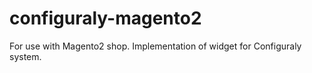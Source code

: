 # configuraly-magento2

For use with Magento2 shop.
Implementation of widget for Configuraly system.